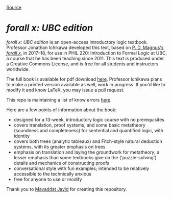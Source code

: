 
[Source](http://jichikawa.net/forall-x-ubc-edition/ "Permalink to forall x: UBC edition — Jonathan Jenkins Ichikawa")

# _forall x: UBC edition_

_forall x: UBC edition_ is an open-access introductory logic textbook. Professor Jonathan Ichikawa developed this text, based on [P. D. Magnus's _forall x_][1], in 2017–18, for use in PHIL 220: Introduction to Formal Logic at UBC, a course that he has been teaching since 2011. This text is produced under a Creative Commons License, and is free for all students and instructors worldwide.

The full book is available for pdf download [here][2]. Professor Ichikawa plans to make a printed version available as well, work in progress. If you'd like to modify it and know LaTeX, you may issue a pull request.

This repo is maintaining a list of know errors [here][3].

Here are a few points of information about the book:

* designed for a 13-week, introductory logic course with no prerequisites
* covers translation, proof systems, and some basic metatheory (soundness and completeness) for sentential and quantified logic, with identity
* covers both trees (analytic tableaux) and Fitch-style natural deduction systems, with its greater emphasis on trees
* emphasis on translation and laying the groundwork for metatheory; a lesser emphasis than some textbooks give on the ('puzzle-solving') details and mechanics of constructing proofs
* conversational style with fun examples; intended to be relatively accessible to the technically anxious
* free for anyone to use or modify

Thank you to [Mavaddat Javid][4] for creating this repository.

[1]: https://www.fecundity.com/logic/
[2]: ../
[3]: https://github.com/mavaddat/for-all-x/issues
[4]: https://github.com/mavaddat
	
